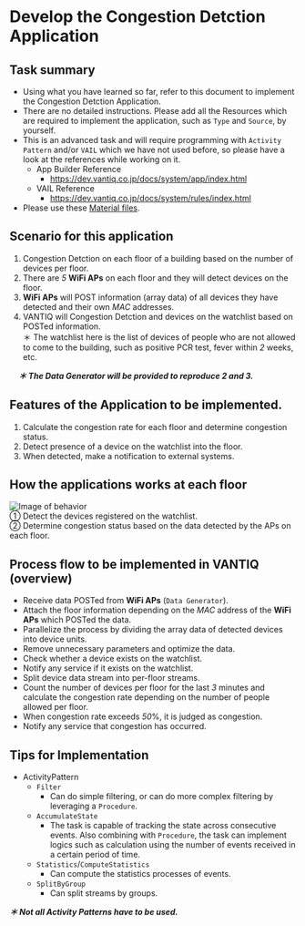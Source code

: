 # Develop the Congestion Detction Application

## Task summary

* Using what you have learned so far, refer to this document to implement the Congestion Detction Application.  
* There are no detailed instructions. Please add all the Resources which are required to implement the application, such as `Type` and `Source`, by yourself.  
* This is an advanced task and will require programming with `Activity Pattern` and/or `VAIL` which we have not used before, so please have a look at the references while working on it.
  * App Builder Reference
    * [https://dev\.vantiq\.co\.jp/docs/system/app/index\.html](https://dev.vantiq.com/docs/system/app/index.html)
  * VAIL Reference
    * [https://dev\.vantiq\.co\.jp/docs/system/rules/index\.html](https://dev.vantiq.com/docs/system/rules/index.html)
* Please use these [Material files](../../conf/AdditionalContents/dev01_detect_congestion_app).  


## Scenario for this application

1. Congestion Detction on each floor of a building based on the number of devices per floor.
2. There are _5_ **WiFi APs** on each floor and they will detect devices on the floor.
3. **WiFi APs** will POST information (array data) of all devices they have detected and their own _MAC_ addresses.
4. VANTIQ will Congestion Detction and devices on the watchlist based on POSTed information.  
    ＊ The watchlist here is the list of devices of people who are not allowed to come to the building, such as positive PCR test, fever within _2_ weeks, etc.

&nbsp;&nbsp;&nbsp; ***＊ The Data Generator will be provided to reproduce 2 and 3.***

## Features of the Application to be implemented.

1. Calculate the congestion rate for each floor and determine congestion status.
2. Detect presence of a device on the watchlist into the floor.  
3. When detected, make a notification to external systems.  

## How the applications works at each floor

![Image of behavior](../../imgs/04_dev01/slide5.png)  
①  Detect the devices registered on the watchlist.   
②  Determine congestion status based on the data detected by the APs on each floor.  

## Process flow to be implemented in VANTIQ (overview)

  * Receive data POSTed from **WiFi APs** (`Data Generator`).  
  * Attach the floor information depending on the _MAC_ address of the **WiFi APs** which POSTed the data.
  * Parallelize the process by dividing the array data of detected devices into device units.
  * Remove unnecessary parameters and optimize the data.
  * Check whether a device exists on the watchlist.
  * Notify any service if it exists on the watchlist.
  * Split device data stream into per-floor streams.
  * Count the number of devices per floor for the last _3_ minutes and calculate the congestion rate depending on the number of people allowed per floor.
  * When congestion rate exceeds _50_%, it is judged as congestion.
  * Notify any service that congestion has occurred.

## Tips for Implementation

* ActivityPattern
  * `Filter`
    * Can do simple filtering, or can do more complex filtering by leveraging a `Procedure`.
  * `AccumulateState`
    * The task is capable of tracking the state across consecutive events. Also combining with `Procedure`, the task can implement logics such as calculation using the number of events received in a certain period of time.
  * `Statistics`/`ComputeStatistics`
    * Can compute the statistics processes of events.
  * `SplitByGroup`
    * Can split streams by groups.    

***＊ Not all Activity Patterns have to be used.***
